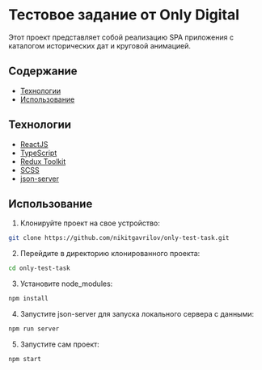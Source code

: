 # Тестовое задание от Only Digital
Этот проект представляет собой реализацию SPA приложения с каталогом исторических дат и круговой анимацией.

## Содержание
- [Технологии](#технологии)
- [Использование](#использование)



## Технологии
- [ReactJS](https://ru.legacy.reactjs.org/)
- [TypeScript](https://www.typescriptlang.org/)
- [Redux Toolkit](https://redux-toolkit.js.org/)
- [SCSS](https://sass-lang.com/)
- [json-server](https://www.npmjs.com/package/json-server)

## Использование

1) Клонируйте проект на свое устройство:
```sh
git clone https://github.com/nikitgavrilov/only-test-task.git
```
2) Перейдите в директорию клонированного проекта:
```sh
cd only-test-task
```
3) Установите node_modules:
```sh
npm install
```
4) Запустите json-server для запуска локального сервера с данными:
```sh
npm run server
```
5) Запустите сам проект:
```sh
npm start
```
